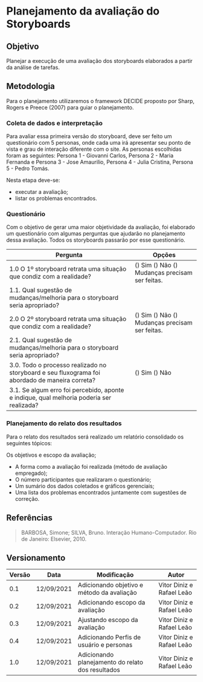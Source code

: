 # Planejamento da avaliação do Storyboards

## Objetivo

Planejar a execução de uma avaliação dos storyboards elaborados a partir da análise de tarefas.

## Metodologia

Para o planejamento utilizaremos o framework DECIDE proposto por Sharp, Rogers e Preece (2007) para guiar o planejamento.

### Coleta de dados e interpretação

Para avaliar essa primeira versão do storyboard, deve ser feito um questionário com 5 personas, onde cada uma irá apresentar seu ponto de vista e grau de interação diferente com o site. As personas escolhidas foram as seguintes: Persona 1 - Giovanni Carlos, Persona 2 - Maria Fernanda e Persona 3 - Jose Amaurilio, Persona 4 - Julia Cristina, Persona 5 - Pedro Tomás.

Nesta etapa deve-se:

- executar a avaliação;
- listar os problemas encontrados.

### Questionário

Com o objetivo de gerar uma maior objetividade da avaliação, foi elaborado um questionário com algumas perguntas que ajudarão no planejamento dessa avaliação. Todos os storyboards passarão por esse questionário.

| Pergunta                                                                                       | Opções                                         |
| ---------------------------------------------------------------------------------------------- | ---------------------------------------------- |
| 1.0 O 1º storyboard retrata uma situação que condiz com a realidade?                           | () Sim () Não () Mudanças precisam ser feitas. |
| 1.1. Qual sugestão de mudanças/melhoria para o storyboard seria apropriado?                    |
| 2.0 O 2º storyboard retrata uma situação que condiz com a realidade?                           | () Sim () Não () Mudanças precisam ser feitas. |
| 2.1. Qual sugestão de mudanças/melhoria para o storyboard seria apropriado?                    |
| 3.0. Todo o processo realizado no storyboard e seu fluxograma foi abordado de maneira correta? | () Sim () Não                                  |
| 3.1. Se algum erro foi percebido, aponte e indique, qual melhoria poderia ser realizada?       |

### Planejamento do relato dos resultados

Para o relato dos resultados será realizado um relatório consolidado os seguintes tópicos:

Os objetivos e escopo da avaliação;

- A forma como a avaliação foi realizada (método de avaliação empregado);
- O número participantes que realizaram o questionário;
- Um sumário dos dados coletados e gráficos gerenciais;
- Uma lista dos problemas encontrados juntamente com sugestões de correção.

## Referências

> BARBOSA, Simone; SILVA, Bruno. Interação Humano-Computador. Rio de Janeiro: Elsevier, 2010.

## Versionamento

| Versão | Data       | Modificação                                       | Autor                     |
| ------ | ---------- | ------------------------------------------------- | ------------------------- |
| 0.1    | 12/09/2021 | Adicionando objetivo e método da avaliação        | Vitor Diniz e Rafael Leão |
| 0.2    | 12/09/2021 | Adicionando escopo da avaliação                   | Vitor Diniz e Rafael Leão |
| 0.3    | 12/09/2021 | Ajustando escopo da avaliação                     | Vitor Diniz e Rafael Leão |
| 0.4    | 12/09/2021 | Adicionando Perfis de usuário e personas          | Vitor Diniz e Rafael Leão |
| 1.0    | 12/09/2021 | Adicionando planejamento do relato dos resultados | Vitor Diniz e Rafael Leão |
